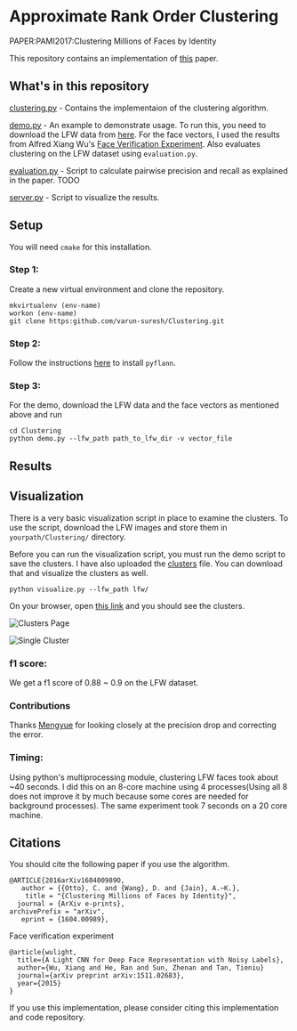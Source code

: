 # Approximate Rank Order Clustering
PAPER:PAMI2017:Clustering Millions of Faces by Identity

This repository contains an implementation of [this](https://arxiv.org/pdf/1604.00989.pdf) paper.
## What's in this repository
[clustering.py](https://github.com/varun-suresh/Clustering/blob/master/clustering.py) - Contains the implementaion of the clustering algorithm.

[demo.py](https://github.com/varun-suresh/Clustering/blob/master/demo.py) - An example to demonstrate usage. To run this, you need to download the LFW data from [here](http://vis-www.cs.umass.edu/lfw/). For the face vectors, I used the results from Alfred Xiang Wu's [Face Verification Experiment](https://github.com/AlfredXiangWu/face_verification_experiment/tree/master/results). Also evaluates clustering on the LFW dataset using `evaluation.py`.

[evaluation.py](https://github.com/varun-suresh/Clustering/blob/master/demo.py) - Script to calculate pairwise precision and recall as explained in the paper.
TODO

[server.py](https:github.com/varun-suresh/Clustering) - Script to visualize the results.

## Setup
You will need `cmake` for this installation.

### Step 1:
Create a new virtual environment and clone the repository.
```
mkvirtualenv (env-name)
workon (env-name)
git clone https:github.com/varun-suresh/Clustering.git
```

### Step 2:
Follow the instructions [here](http://www.cs.ubc.ca/research/flann/) to install `pyflann`.

### Step 3:
For the demo, download the LFW data and the face vectors as mentioned above and run

```
cd Clustering
python demo.py --lfw_path path_to_lfw_dir -v vector_file
```

## Results

## Visualization

There is a very basic visualization script in place to examine the clusters. To
use the script, download the LFW images and store them in `yourpath/Clustering/` directory.

Before you can run the visualization script, you must run the demo script to save the clusters. I have also uploaded the [clusters](http://github.com/) file. You can download that and visualize the clusters as well.

```
python visualize.py --lfw_path lfw/
```
On your browser, open [this link](http://localhost:5000/clusters) and you should see the clusters.

![Clusters Page](https://raw.githubusercontent.com/varun-suresh/Clustering/master/imgs/visualization.png)

![Single Cluster](https://raw.githubusercontent.com/varun-suresh/Clustering/master/imgs/single-cluster.png)
### f1 score:
We get a f1 score of 0.88 ~ 0.9 on the LFW dataset. 

### Contributions
Thanks [Mengyue](https://github.com/gmy001) for looking closely at the precision drop and correcting the error.

### Timing:
Using python's multiprocessing module, clustering LFW faces took about ~40 seconds. I did this on an 8-core machine using 4 processes(Using all 8 does not improve it by much because some cores are needed for background processes). The same experiment took 7 seconds on a 20 core machine.

## Citations
You should cite the following paper if you use the algorithm.
```
@ARTICLE{2016arXiv160400989O,
   author = {{Otto}, C. and {Wang}, D. and {Jain}, A.~K.},
    title = "{Clustering Millions of Faces by Identity}",
  journal = {ArXiv e-prints},
archivePrefix = "arXiv",
   eprint = {1604.00989},
```
Face verification experiment
```
@article{wulight,
  title={A Light CNN for Deep Face Representation with Noisy Labels},
  author={Wu, Xiang and He, Ran and Sun, Zhenan and Tan, Tieniu}
  journal={arXiv preprint arXiv:1511.02683},
  year={2015}
}
```
If you use this implementation, please consider citing this implementation and code repository.
